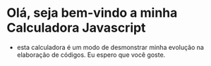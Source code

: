 # Olá, seja bem-vindo a minha Calculadora Javascript

- esta calculadora é um modo de desmonstrar minha evolução na elaboração de códigos. Eu espero que você goste.
 
